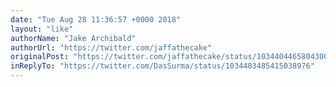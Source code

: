 ```yaml
---
date: "Tue Aug 28 11:36:57 +0000 2018"
layout: "like"
authorName: "Jake Archibald"
authorUrl: "https://twitter.com/jaffathecake"
originalPost: "https://twitter.com/jaffathecake/status/1034404465804300289"
inReplyTo: "https://twitter.com/DasSurma/status/1034403485415038976"
---
```

